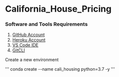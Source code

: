 # California_House_Pricing

### Software and Tools Requirements

1. [GitHub Account](https://github.com)
2. [Heroku Account](https://heroku.com)
3. [VS Code IDE](https://code.visualstudio.com/)
4. [GitCLI](https://git-scm.com/book/en/v2/Getting-Started-The-Command-Line)

Create a new environment

'''
conda create --name cali_housing python=3.7 -y
'''